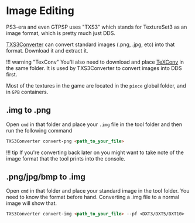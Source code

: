 # Image Editing

PS3-era and even GTPSP uses "TXS3" which stands for TextureSet3 as an image format, which is pretty much just DDS.

[TXS3Converter](https://github.com/Nenkai/TXS3Converter/releases) can convert standard images (.png, .jpg, etc) into that format. Download it and extract it.

!!! warning "TexConv"
    You'll also need to download and place [TeXConv](https://github.com/microsoft/DirectXTex/releases) in the same folder. It is used by TXS3Converter to convert images into DDS first.

Most of the textures in the game are located in the `piece` global folder, and in `GPB` containers.

## .img to .png

Open `cmd` in that folder and place your `.img` file in the tool folder and then run the following command

``` markdown title="Converting to PNG"
TXS3Converter convert-png <path_to_your_file>
```

!!! tip
    If you're converting back later on you might want to take note of the image format that the tool prints into the console.

## .png/jpg/bmp to .img

Open `cmd` in that folder and place your standard image in the tool folder. You need to know the format before hand. Converting a .img file to a normal image will show that.

``` markdown title="Converting to IMG (aka TXS3)"
TXS3Converter convert-img <path_to_your_file> --pf <DXT3/DXT5/DXT10>
```

